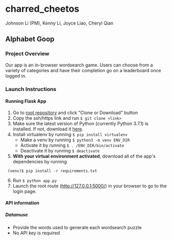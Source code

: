 # charred_cheetos
Johnson Li (PM), Kenny Li, Joyce Liao, Cheryl Qian

## Alphabet Goop

### Project Overview
Our app is an in-browser wordsearch game. Users can choose from a variety of categories and have their completion go on a leaderboard once logged in. 

### Launch Instructions
#### Running Flask App
1. Go to [root repository](https://github.com/JohnsonLi/charred_cheetos) and click "Clone or Download" button
2. Copy the ssh/https link and run `$ git clone <link>`
3. Make sure the latest version of Python (currently Python 3.7.1) is installed. If not, download it [here](https://www.python.org/downloads/).
4. Install virtualenv by running `$ pip install virtualenv`
   * Make a venv by running `$ python3 -m venv ENV_DIR`
   * Activate it by running `$ . /ENV_DIR/bin/activate`
   * Deactivate it by running `$ deactivate`
5. **With your virtual environment activated**, download all of the app's dependencies by running 
```
 (venv)$ pip install -r requirements.txt
```
6. Run `$ python app.py`
7. Launch the root route (http://127.0.0.1:5000/) in your browser to go to the login page.

#### API information
##### Datamuse
* Provide the words used to generate each wordsearch puzzle
* No API key is required
